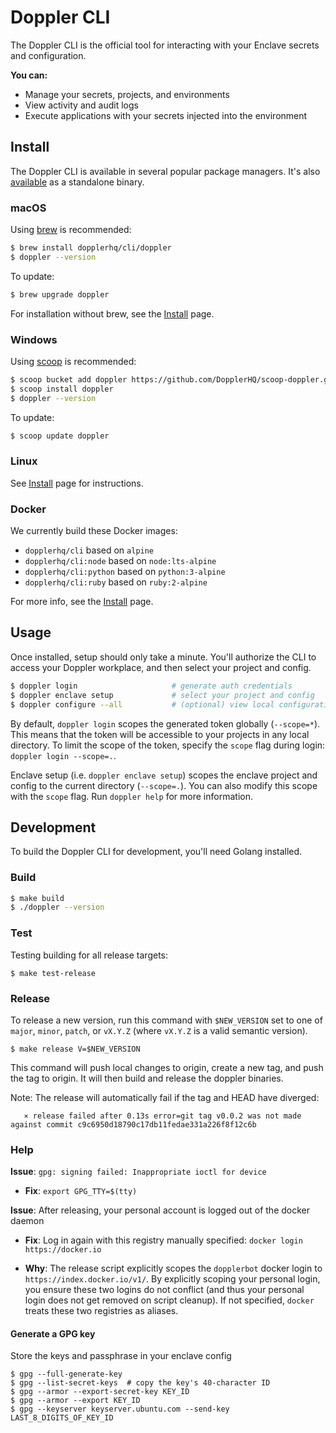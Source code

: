 # Doppler CLI

The Doppler CLI is the official tool for interacting with your Enclave secrets and configuration.

**You can:**

- Manage your secrets, projects, and environments
- View activity and audit logs
- Execute applications with your secrets injected into the environment

## Install

The Doppler CLI is available in several popular package managers. It's also [available](https://github.com/DopplerHQ/cli/releases/latest) as a standalone binary.

### macOS

Using [brew](https://brew.sh/) is recommended:

```sh
$ brew install dopplerhq/cli/doppler
$ doppler --version
```

To update:
```sh
$ brew upgrade doppler
```

For installation without brew, see the [Install](INSTALL.md) page.

### Windows

Using [scoop](https://scoop.sh/) is recommended:

```sh
$ scoop bucket add doppler https://github.com/DopplerHQ/scoop-doppler.git
$ scoop install doppler
$ doppler --version
```

To update:

```sh
$ scoop update doppler
```

### Linux

See [Install](INSTALL.md) page for instructions.

### Docker

We currently build these Docker images:
- `dopplerhq/cli` based on `alpine`
- `dopplerhq/cli:node` based on `node:lts-alpine`
- `dopplerhq/cli:python` based on `python:3-alpine`
- `dopplerhq/cli:ruby` based on `ruby:2-alpine`

For more info, see the [Install](INSTALL.md) page.

## Usage

Once installed, setup should only take a minute. You'll authorize the CLI to access your Doppler workplace, and then select your project and config.

```sh
$ doppler login                     # generate auth credentials
$ doppler enclave setup             # select your project and config
$ doppler configure --all           # (optional) view local configuration
```

By default, `doppler login` scopes the generated token globally (`--scope=*`). This means that the token will be accessible to your projects in any local directory. To limit the scope of the token, specify the `scope` flag during login: `doppler login --scope=.`.

Enclave setup (i.e. `doppler enclave setup`) scopes the enclave project and config to the current directory (`--scope=.`). You can also modify this scope with the `scope` flag. Run `doppler help` for more information.

## Development

To build the Doppler CLI for development, you'll need Golang installed.

### Build

```sh
$ make build
$ ./doppler --version
```

### Test

Testing building for all release targets:

```
$ make test-release
```

### Release

To release a new version, run this command with `$NEW_VERSION` set to one of `major`, `minor`, `patch`, or `vX.Y.Z` (where `vX.Y.Z` is a valid semantic version).

```
$ make release V=$NEW_VERSION
```

This command will push local changes to origin, create a new tag, and push the tag to origin. It will then build and release the doppler binaries.

Note: The release will automatically fail if the tag and HEAD have diverged:

`   ⨯ release failed after 0.13s error=git tag v0.0.2 was not made against commit c9c6950d18790c17db11fedae331a226f8f12c6b`

### Help

**Issue**: `gpg: signing failed: Inappropriate ioctl for device`

- **Fix**: `export GPG_TTY=$(tty)`

**Issue**: After releasing, your personal account is logged out of the docker daemon

- **Fix**: Log in again with this registry manually specified: `docker login https://docker.io`

- **Why**: The release script explicitly scopes the `dopplerbot` docker login to `https://index.docker.io/v1/`. By explicitly scoping your personal login, you ensure these two logins do not conflict (and thus your personal login does not get removed on script cleanup). If not specified, `docker` treats these two registries as aliases.


#### Generate a GPG key

Store the keys and passphrase in your enclave config

```
$ gpg --full-generate-key
$ gpg --list-secret-keys  # copy the key's 40-character ID
$ gpg --armor --export-secret-key KEY_ID
$ gpg --armor --export KEY_ID
$ gpg --keyserver keyserver.ubuntu.com --send-key LAST_8_DIGITS_OF_KEY_ID
```
